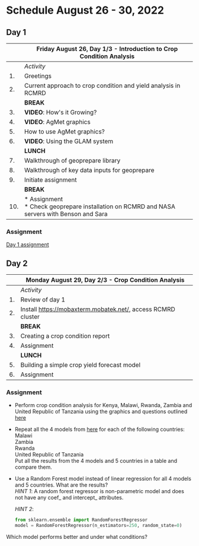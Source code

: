 # Schedule August 26 - 30, 2022

## Day 1
|     | **Friday August 26, Day 1/3 - Introduction to Crop Condition Analysis**                         |
|-----|-------------------------------------------------------------------------------------------------|
|     | _Activity_                                                                                      |
| 1.  | Greetings                                                                                       |
| 2.  | Current approach to crop condition and yield analysis in RCMRD                                  |
|     | **BREAK**                                                                                       |
| 3.  | **VIDEO**: How's it Growing?                                                                    |
| 4.  | **VIDEO**: AgMet graphics                                                                       |
| 5.  | How to use AgMet graphics?                                                                      |
| 6.  | **VIDEO**: Using the GLAM system                                                                |
|     | **LUNCH**                                                                                       |
| 7.  | Walkthrough of geoprepare library                                                               |
| 8.  | Walkthrough of key data inputs for geoprepare                                                   |
| 9.  | Initiate assignment                                                                             |
|     | **BREAK**                                                                                       |
| 10. | * Assignment<br/>* Check geoprepare installation on RCMRD and NASA servers with Benson and Sara |

### Assignment
[Day 1 assignment](https://docs.google.com/document/d/1OJ8OLKgkwkwweRfim9aTKz2NFm6P9GLRvgFOaW2WQf0/edit?usp=sharing)

## Day 2
|     | **Monday August 29, Day 2/3 - Crop Condition Analysis**                                         |
|-----|-------------------------------------------------------------------------------------------------|
|     | _Activity_                                                                                      |
| 1.  | Review of day 1                                                                                 
| 2.  | Install https://mobaxterm.mobatek.net/, access RCMRD cluster                                    |
|     | **BREAK**                                                                                       |
| 3.  | Creating a crop condition report                                                                |
| 4.  | Assignment                                                                                      |
|     | **LUNCH**                                                                                       |
| 5.  | Building a simple crop yield forecast model                                                     |
| 6.  | Assignment                                                                                      |

### Assignment

* Perform crop condition analysis for Kenya, Malawi, Rwanda, Zambia and United Republic of Tanzania using the graphics and questions outlined 
[here](https://ritviksahajpal.github.io/yield_forecasting/content/condition/analysis.html)

* Repeat all the 4 models from [here](https://ritviksahajpal.github.io/yield_forecasting/content/yield/basic.html) for each of the following countries:  
    Malawi  
    Zambia   
    Rwanda   
    United Republic of Tanzania    
Put all the results from the 4 models and 5 countries in a table and compare them.  

* Use a Random Forest model instead of linear regression for all 4 models and 5 countries. What are the results?  
    _HINT 1_: A random forest regressor is non-parametric model and does not have any coef_ and intercept_ attributes.  

    _HINT 2_:  
    ```python
    from sklearn.ensemble import RandomForestRegressor  
    model = RandomForestRegressor(n_estimators=250, random_state=0)
  ```  
Which model performs better and under what conditions?  
